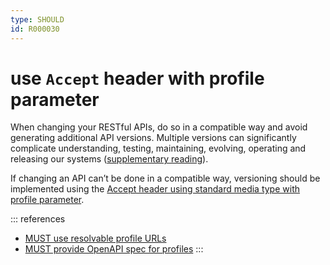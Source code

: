 ```yaml
---
type: SHOULD
id: R000030
---
```


# use `Accept` header with profile parameter

When changing your RESTful APIs, do so in a compatible way and avoid generating additional API versions.
Multiple versions can significantly complicate understanding, testing, maintaining, evolving, operating and releasing our systems ([supplementary reading](http://martinfowler.com/articles/enterpriseREST.html)).

If changing an API can’t be done in a compatible way, versioning should be implemented using the
[Accept header using standard media type with profile parameter](../topics/versioning.md#accept-header-using-standard-media-type-with-profile-parameter).

::: references

- [MUST use resolvable profile URLs](../050_hypermedia/4010_must-use-resolvable-profile-urls.md)
- [MUST provide OpenAPI spec for profiles](guidelines/020_guidelines/050_hypermedia/4030_must-provide-openapi-spec-for-profiles.md)
  :::
